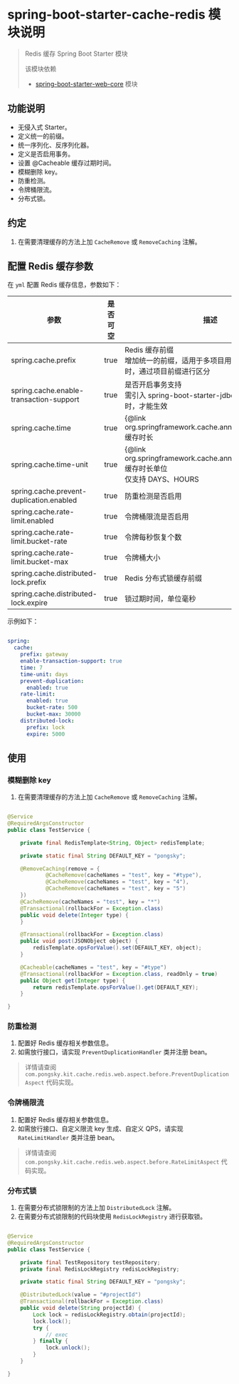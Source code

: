 # spring-boot-starter-cache-redis 模块说明

> Redis 缓存 Spring Boot Starter 模块
>
> 该模块依赖
> * [spring-boot-starter-web-core](../spring-boot-starter-web-core/README.md) 模块

## 功能说明

* 无侵入式 Starter。
* 定义统一的前缀。
* 统一序列化、反序列化器。
* 定义是否启用事务。
* 设置 @Cacheable 缓存过期时间。 
* 模糊删除 key。
* 防重检测。
* 令牌桶限流。
* 分布式锁。

## 约定

1. 在需要清理缓存的方法上加 `CacheRemove` 或 `RemoveCaching` 注解。

## 配置 Redis 缓存参数

在 `yml` 配置 Redis 缓存信息，参数如下：

|参数|是否可空|描述|默认值|
|---|---|---|---|
|spring.cache.prefix|true|Redis 缓存前缀 <br> 增加统一的前缀，适用于多项目用同一个 Redis 库时，通过项目前缀进行区分||
|spring.cache.enable-transaction-support|true|是否开启事务支持 <br> 需引入 spring-boot-starter-jdbc，配合 JDBC 事务时，才能生效|false|
|spring.cache.time|true|{@link org.springframework.cache.annotation.Cacheable} 缓存时长|30|
|spring.cache.time-unit|true|{@link org.springframework.cache.annotation.Cacheable} 缓存时长单位 <br> 仅支持 DAYS、HOURS|DAYS|
|spring.cache.prevent-duplication.enabled|true|防重检测是否启用|true|
|spring.cache.rate-limit.enabled|true|令牌桶限流是否启用|true|
|spring.cache.rate-limit.bucket-rate|true|令牌每秒恢复个数|500|
|spring.cache.rate-limit.bucket-max|true|令牌桶大小|30000|
|spring.cache.distributed-lock.prefix|true|Redis 分布式锁缓存前缀|distributed-lock|
|spring.cache.distributed-lock.expire|true|锁过期时间，单位毫秒|60000|


示例如下：

```yml

spring:
  cache:
    prefix: gateway
    enable-transaction-support: true
    time: 7
    time-unit: days
    prevent-duplication:
      enabled: true
    rate-limit:
      enabled: true
      bucket-rate: 500
      bucket-max: 30000
    distributed-lock:
      prefix: lock
      expire: 5000

```

## 使用

### 模糊删除 key

1. 在需要清理缓存的方法上加 `CacheRemove` 或 `RemoveCaching` 注解。

```java

@Service
@RequiredArgsConstructor
public class TestService {

    private final RedisTemplate<String, Object> redisTemplate;

    private static final String DEFAULT_KEY = "pongsky";

    @RemoveCaching(remove = {
            @CacheRemove(cacheNames = "test", key = "#type"),
            @CacheRemove(cacheNames = "test", key = "4"),
            @CacheRemove(cacheNames = "test", key = "5")
    })
    @CacheRemove(cacheNames = "test", key = "*")
    @Transactional(rollbackFor = Exception.class)
    public void delete(Integer type) {
    }

    @Transactional(rollbackFor = Exception.class)
    public void post(JSONObject object) {
        redisTemplate.opsForValue().set(DEFAULT_KEY, object);
    }

    @Cacheable(cacheNames = "test", key = "#type")
    @Transactional(rollbackFor = Exception.class, readOnly = true)
    public Object get(Integer type) {
        return redisTemplate.opsForValue().get(DEFAULT_KEY);
    }

}

```

### 防重检测

1. 配置好 Redis 缓存相关参数信息。
2. 如需放行接口，请实现 `PreventDuplicationHandler` 类并注册 bean。

> 详情请查阅 `com.pongsky.kit.cache.redis.web.aspect.before.PreventDuplicationAspect` 代码实现。

### 令牌桶限流

1. 配置好 Redis 缓存相关参数信息。
2. 如需放行接口、自定义限流 key 生成、自定义 QPS，请实现 `RateLimitHandler` 类并注册 bean。

> 详情请查阅 `com.pongsky.kit.cache.redis.web.aspect.before.RateLimitAspect` 代码实现。

### 分布式锁

1. 在需要分布式锁限制的方法上加 `DistributedLock` 注解。
2. 在需要分布式锁限制的代码块使用 `RedisLockRegistry` 进行获取锁。

```java

@Service
@RequiredArgsConstructor
public class TestService {

    private final TestRepository testRepository;
    private final RedisLockRegistry redisLockRegistry;

    private static final String DEFAULT_KEY = "pongsky";

    @DistributedLock(value = "#projectId")
    @Transactional(rollbackFor = Exception.class)
    public void delete(String projectId) {
        Lock lock = redisLockRegistry.obtain(projectId);
        lock.lock();
        try {
            // exec
        } finally {
            lock.unlock();
        }
    }

}

```
